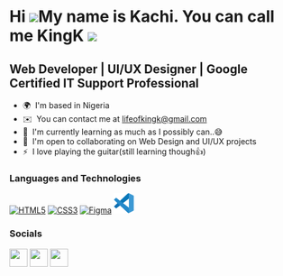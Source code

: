 

<!--
### Hi there 👋

**King-Kachi/King-Kachi** is a ✨ _special_ ✨ repository because its `README.md` (this file) appears on your GitHub profile.

Here are some ideas to get you started:

- 🔭 I’m currently working on ...
- 🌱 I’m currently learning ...
- 👯 I’m looking to collaborate on ...
- 🤔 I’m looking for help with ...
- 💬 Ask me about ...
- 📫 How to reach me: ...
- 😄 Pronouns: ...
- ⚡ Fun fact: ...
-->
Hi ![](https://user-images.githubusercontent.com/18350557/176309783-0785949b-9127-417c-8b55-ab5a4333674e.gif)My name is Kachi.
You can call me KingK <img src="https://emojis.slackmojis.com/emojis/images/1643514812/8272/blob-cool.gif?1643514812" width="40"/>
=============================================================================================================================

Web Developer | UI/UX Designer | Google Certified IT Support Professional
------------------------------------------------------------------------

* 🌍  I'm based in Nigeria
* ✉️  You can contact me at [lifeofkingk@gmail.com](mailto:lifeofkingk@gmail.com)
* 🧠  I'm currently learning as much as I possibly can..😅
* 🤝  I'm open to collaborating on Web Design and UI/UX projects
* ⚡  I love playing the guitar(still learning though👍)
<!-- * 🖥️  See my portfolio at [Portfolio](http://josephukwenya.github.io/portfolio/) -->

### Languages and Technologies


<p align="left">
<a href="https://developer.mozilla.org/en-US/docs/Glossary/HTML5" target="_blank" rel="noreferrer"><img src="https://raw.githubusercontent.com/danielcranney/readme-generator/main/public/icons/skills/html5-colored.svg" width="36" height="36" alt="HTML5" /></a>
<a href="https://www.w3.org/TR/CSS/#css" target="_blank" rel="noreferrer"><img src="https://raw.githubusercontent.com/danielcranney/readme-generator/main/public/icons/skills/css3-colored.svg" width="36" height="36" alt="CSS3" /></a>
<a href="https://www.figma.com/" target="_blank" rel="noreferrer"><img src="https://raw.githubusercontent.com/danielcranney/readme-generator/main/public/icons/skills/figma-colored.svg" width="36" height="36" alt="Figma" /></a>
<a href="https://code.visualstudio.com/"><img src="https://raw.githubusercontent.com/SVijayB/SVijayB/master/assets/SVG/Tools/Vscode.svg" width="36" height="36" alt="VSCode" /></a>
</p>


### Socials

<p align="left"> <a href="https://www.behance.com/onyekachididia" target="_blank" rel="noreferrer"><img src="https://raw.githubusercontent.com/danielcranney/readme-generator/main/public/icons/socials/behance.svg" width="32" height="32" /></a> <a href="https://www.github.com/king-kachi" target="_blank" rel="noreferrer"><img src="https://raw.githubusercontent.com/danielcranney/readme-generator/main/public/icons/socials/github.svg" width="32" height="32" /></a> <a href="https://www.linkedin.com/in/onyekachi-didia" target="_blank" rel="noreferrer"><img src="https://raw.githubusercontent.com/danielcranney/readme-generator/main/public/icons/socials/linkedin.svg" width="32" height="32" /></a></p>

